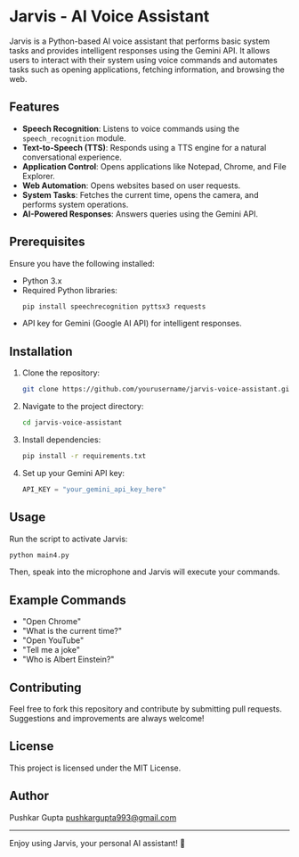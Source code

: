 # Jarvis - AI Voice Assistant

Jarvis is a Python-based AI voice assistant that performs basic system tasks and provides intelligent responses using the Gemini API. It allows users to interact with their system using voice commands and automates tasks such as opening applications, fetching information, and browsing the web.

## Features
- **Speech Recognition**: Listens to voice commands using the `speech_recognition` module.
- **Text-to-Speech (TTS)**: Responds using a TTS engine for a natural conversational experience.
- **Application Control**: Opens applications like Notepad, Chrome, and File Explorer.
- **Web Automation**: Opens websites based on user requests.
- **System Tasks**: Fetches the current time, opens the camera, and performs system operations.
- **AI-Powered Responses**: Answers queries using the Gemini API.

## Prerequisites
Ensure you have the following installed:
- Python 3.x
- Required Python libraries:
  ```bash
  pip install speechrecognition pyttsx3 requests
  ```
- API key for Gemini (Google AI API) for intelligent responses.

## Installation
1. Clone the repository:
   ```bash
   git clone https://github.com/yourusername/jarvis-voice-assistant.git
   ```
2. Navigate to the project directory:
   ```bash
   cd jarvis-voice-assistant
   ```
3. Install dependencies:
   ```bash
   pip install -r requirements.txt
   ```
4. Set up your Gemini API key:
   ```python
   API_KEY = "your_gemini_api_key_here"
   ```

## Usage
Run the script to activate Jarvis:
```bash
python main4.py
```
Then, speak into the microphone and Jarvis will execute your commands.

## Example Commands
- "Open Chrome"
- "What is the current time?"
- "Open YouTube"
- "Tell me a joke"
- "Who is Albert Einstein?"

## Contributing
Feel free to fork this repository and contribute by submitting pull requests. Suggestions and improvements are always welcome!

## License
This project is licensed under the MIT License.

## Author
Pushkar Gupta
pushkargupta993@gmail.com

---

Enjoy using Jarvis, your personal AI assistant! 🚀

